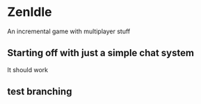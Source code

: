 # ZenIdle

An incremental game with multiplayer stuff

## Starting off with just a simple chat system

It should work

## test branching
